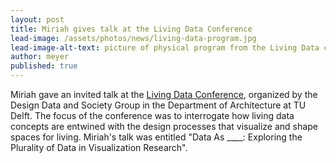 ```yaml
---
layout: post
title: Miriah gives talk at the Living Data Conference
lead-image: /assets/photos/news/living-data-program.jpg
lead-image-alt-text: picture of physical program from the Living Data conference 
author: meyer
published: true
---
```


Miriah gave an invited talk at the [Living Data Conference](https://www.livingdatastudies.com/conference-2025), organized by the Design Data and Society Group in the Department of Architecture at TU Delft. The focus of the conference was to interrogate how living data concepts are entwined with the design processes that visualize and shape spaces for living. Miriah's talk was entitled "Data As ____: Exploring the Plurality of Data in Visualization Research".  


